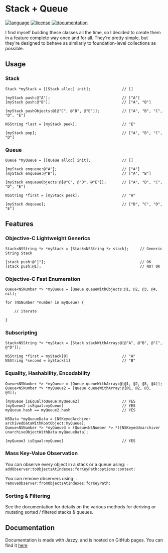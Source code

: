 # Stack + Queue

[![language](https://img.shields.io/badge/language-Objective--C-blue.svg)](https://developer.apple.com/library/content/documentation/Cocoa/Conceptual/ProgrammingWithObjectiveC/Introduction/Introduction.html)
[![license](https://img.shields.io/github/license/vsanthanam/StackQueue.svg)](https://en.wikipedia.org/wiki/MIT_License)
[![documentation](https://code.vsanthanam.com/StackQueue/Documentation/badge.svg)](https://code.vsanthanam.com/StackQueue/Documentation/)

I find myself building these classes all the time, so I decided to create them in a feature complete way once and for all. They're pretty simple, but they're designed to behave as similarly to foundation-level collections as possible.

## Usage

### Stack
```
Stack *myStack = [[Stack alloc] init];              // []

[myStack push:@"A"];                                // ["A"]
[myStack push:@"B"];                                // ["A", "B"]

[myStack pushObjects:@[@"C", @"D", @"E"]];          // ["A", "B", "C", "D", "E"]

NSString *last = [myStack peek];                    // "E"

[myStack pop];                                      // ["A", "B", "C", "D"]
```

### Queue
```
Queue *myQueue = [[Queue alloc] init];              // []

[myStack enqueue:@"A"];                             // ["A"]
[myStack enqueue:@"B"];                             // ["A", "B"]

[myStack enqueueObjects:@[@"C", @"D", @"E"]];       // ["A", "B", "C", "D", "E"]

NSString *first = [myStack peek];                   // "A"

[myStack dequeue];                                  // ["B", "C", "D", "E"]
```

## Features

### Objective-C Lightweight Generics
```
Stack<NSString *> *myStack = [Stack<NSString *> stack];     // Generic String Stack

[stack push:@"1"];                                          // OK
[stack push:@1];                                            // NOT OK
```

### Objective-C Fast Enumeration
```
Queue<NSNumber *> *myQueue = [Queue queueWithObjects:@1, @2, @3, @4, nil];

for (NSNumber *number in myQueue) {

    // iterate

}

```

### Subscripting
```
Stack<NSString *> *myStack = [Stack stackWithArray:@[@"A", @"B", @"C", @"D"]];

NSString *first = myStack[0]                        // "A"
NSString *second = myStack[1]                       // "B"

```

### Equality, Hashability, Encodability
```
Queue<NSNumber *> *myQueue = [Queue queueWithArray:@[@1, @2, @3, @4]];
Queue<NSNumber *> *myQueue2 = [Queue queueWithArray:@[@1, @2, @3, @4]];

[myQueue isEqualToQueue:myQueue2]                   // YES
[myQueue2 isEqual:myQueue]                          // YES
myQueue.hash == myQueue2.hash                       // YES

NSData *myQueueData = [NSKeyedArchiver archivedDataWithRootObject:myQueue];
Queue<NSNumber *> *myQueue3 = (Queue<NSNumber *> *)[NSKeyedUnarchiver unarchiveObjectWithData:myQueueData];

[myQueue3 isEqual:myQueue]                          // YES
```
### Mass Key-Value Observation
You can observe every object in a stack or a queue using: 
`-addObserver:toObjectsAtIndexes:forKeyPath:options:context:`

You can remove observers using: 
`-removeObserver:fromObjectsAtIndexes:forKeyPath:`

### Sorting & Filtering
See the documentation for details on the various methods for deriving or mutating sorted / filtered stacks & queues.

## Documentation

Documentation is made with Jazzy, and is hosted on GitHub pages. You can find it [here](https://code.vsanthanam.com/StackQueue/Documentation)
